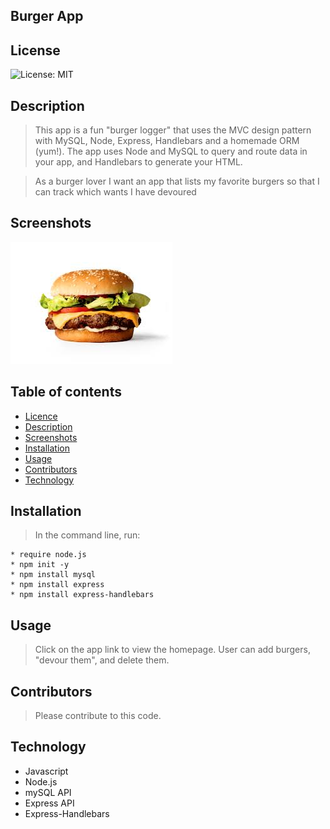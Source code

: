 ## Burger App

## License

![License: MIT](https://img.shields.io/badge/License-MIT-yellow.svg)

## Description

>  This app is a fun "burger logger" that uses the MVC design pattern with MySQL, Node, Express, Handlebars and a homemade ORM (yum!). The app uses Node and MySQL to query and route data in your app, and Handlebars to generate your HTML.

> As a burger lover
> I want an app that lists my favorite burgers 
> so that I can track which wants I have devoured

## Screenshots

<img src= "public\assets\images\burger.jpg" alt = "Screenshot of Burger App">

## Table of contents

- [Licence](#Licence)
- [Description](#Description)
- [Screenshots](#Screenshots)
- [Installation](#Installation)
- [Usage](#Usage)
- [Contributors](#Contributors)
- [Technology](#Technology)

## Installation

> In the command line, run:

    * require node.js
    * npm init -y
    * npm install mysql
    * npm install express
    * npm install express-handlebars

## Usage

> Click on the app link to view the homepage. User can add burgers, "devour them", and delete them.

## Contributors

> Please contribute to this code.

## Technology

- Javascript
- Node.js
- mySQL API
- Express API
- Express-Handlebars 